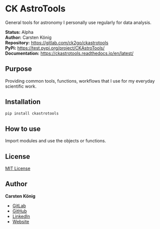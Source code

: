 # CK AstroTools

General tools for astronomy I personally use regularly for data analysis.

**Status:**  Alpha\
**Author:** Carsten König\
**Repository:** https://gitlab.com/ck2go/ckastrotools \
**PyPi:** https://test.pypi.org/project/CKAstroTools/ \
**Documentation:** https://ckastrotools.readthedocs.io/en/latest/

## Purpose

Providing common tools, functions, workflows that I use for my everyday scientific work.

## Installation

```bash
pip install ckastrotools
```

## How to use
Import modules and use the objects or functions.


## License
[MIT License](https://choosealicense.com/licenses/mit/)

## Author
**Carsten König**

- [GitLab](https://gitlab.com/ck2go "Carsten König")
- [GitHub](https://github.com/ck2go "Carsten König")
- [LinkedIn](https://www.linkedin.com/in/ck2go/ "Carsten König")
- [Website](https://www.carsten-koenig.de "Carsten König")

